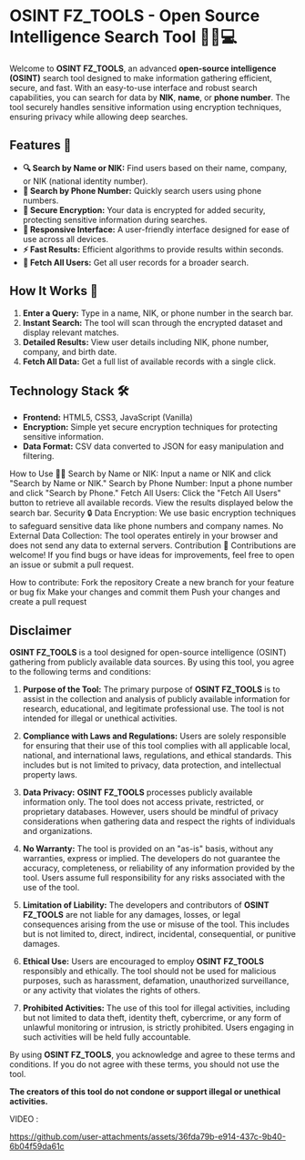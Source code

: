 # OSINT FZ_TOOLS - Open Source Intelligence Search Tool 🕵️‍♂️💻

Welcome to **OSINT FZ_TOOLS**, an advanced **open-source intelligence (OSINT)** search tool designed to make information gathering efficient, secure, and fast. With an easy-to-use interface and robust search capabilities, you can search for data by **NIK**, **name**, or **phone number**. The tool securely handles sensitive information using encryption techniques, ensuring privacy while allowing deep searches.

## Features 🚀

- **🔍 Search by Name or NIK:** Find users based on their name, company, or NIK (national identity number).
- **📱 Search by Phone Number:** Quickly search users using phone numbers.
- **🔐 Secure Encryption:** Your data is encrypted for added security, protecting sensitive information during searches.
- **📱 Responsive Interface:** A user-friendly interface designed for ease of use across all devices.
- **⚡ Fast Results:** Efficient algorithms to provide results within seconds.
- **💾 Fetch All Users:** Get all user records for a broader search.

## How It Works 🔧

1. **Enter a Query:** Type in a name, NIK, or phone number in the search bar.
2. **Instant Search:** The tool will scan through the encrypted dataset and display relevant matches.
3. **Detailed Results:** View user details including NIK, phone number, company, and birth date.
4. **Fetch All Data:** Get a full list of available records with a single click.

## Technology Stack 🛠️

- **Frontend:** HTML5, CSS3, JavaScript (Vanilla)
- **Encryption:** Simple yet secure encryption techniques for protecting sensitive information.
- **Data Format:** CSV data converted to JSON for easy manipulation and filtering.


How to Use 🧑‍💻
Search by Name or NIK: Input a name or NIK and click "Search by Name or NIK."
Search by Phone Number: Input a phone number and click "Search by Phone."
Fetch All Users: Click the "Fetch All Users" button to retrieve all available records.
View the results displayed below the search bar.
Security 🔒
Data Encryption: We use basic encryption techniques to safeguard sensitive data like phone numbers and company names.
No External Data Collection: The tool operates entirely in your browser and does not send any data to external servers.
Contribution 🤝
Contributions are welcome! If you find bugs or have ideas for improvements, feel free to open an issue or submit a pull request.

How to contribute:
Fork the repository
Create a new branch for your feature or bug fix
Make your changes and commit them
Push your changes and create a pull request

## Disclaimer

**OSINT FZ_TOOLS** is a tool designed for open-source intelligence (OSINT) gathering from publicly available data sources. By using this tool, you agree to the following terms and conditions:

1. **Purpose of the Tool:** The primary purpose of **OSINT FZ_TOOLS** is to assist in the collection and analysis of publicly available information for research, educational, and legitimate professional use. The tool is not intended for illegal or unethical activities.

2. **Compliance with Laws and Regulations:** Users are solely responsible for ensuring that their use of this tool complies with all applicable local, national, and international laws, regulations, and ethical standards. This includes but is not limited to privacy, data protection, and intellectual property laws.

3. **Data Privacy:** **OSINT FZ_TOOLS** processes publicly available information only. The tool does not access private, restricted, or proprietary databases. However, users should be mindful of privacy considerations when gathering data and respect the rights of individuals and organizations.

4. **No Warranty:** The tool is provided on an "as-is" basis, without any warranties, express or implied. The developers do not guarantee the accuracy, completeness, or reliability of any information provided by the tool. Users assume full responsibility for any risks associated with the use of the tool.

5. **Limitation of Liability:** The developers and contributors of **OSINT FZ_TOOLS** are not liable for any damages, losses, or legal consequences arising from the use or misuse of the tool. This includes but is not limited to, direct, indirect, incidental, consequential, or punitive damages.

6. **Ethical Use:** Users are encouraged to employ **OSINT FZ_TOOLS** responsibly and ethically. The tool should not be used for malicious purposes, such as harassment, defamation, unauthorized surveillance, or any activity that violates the rights of others.

7. **Prohibited Activities:** The use of this tool for illegal activities, including but not limited to data theft, identity theft, cybercrime, or any form of unlawful monitoring or intrusion, is strictly prohibited. Users engaging in such activities will be held fully accountable.

By using **OSINT FZ_TOOLS**, you acknowledge and agree to these terms and conditions. If you do not agree with these terms, you should not use the tool.

**The creators of this tool do not condone or support illegal or unethical activities.**





VIDEO :

https://github.com/user-attachments/assets/36fda79b-e914-437c-9b40-6b04f59da61c






